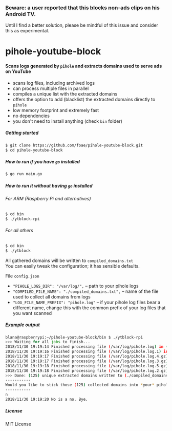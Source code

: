 ### Beware: a user reported that this blocks non-ads clips on his Android TV. 
Until I find a better solution, please be mindful of this issue and consider this as experimental.

# pihole-youtube-block
#### Scans logs generated by `pihole` and extracts domains used to serve ads on YouTube 

* scans log files, including archived logs
* can process multiple files in parallel
* compiles a unique list with the extracted domains
* offers the option to add (blacklist) the extracted domains directly to `pihole`
* low memory footprint and extremely fast
* no dependencies
* you don't need to install anything (check `bin` folder)

##### Getting started
```bash
$ git clone https://github.com/foae/pihole-youtube-block.git
$ cd pihole-youtube-block
```

##### How to run if you have `go` installed
```bash
$ go run main.go
```

##### How to run it without having `go` installed
###### For ARM (Raspberry Pi and alternatives)
```bash
$ cd bin
$ ./ytblock-rpi
```

###### For all others
```bash
$ cd bin
$ ./ytblock
```

All gathered domains will be written to `compiled_domains.txt`  
You can easily tweak the configuration; it has sensible defaults.
 
File `config.json`
* `"PIHOLE_LOGS_DIR": "/var/log/",` – path to your pihole logs
* `"COMPILED_FILE_NAME": "./compiled_domains.txt",` – name of the file used to collect all domains from logs
* `"LOG_FILE_NAME_PREFIX": "pihole.log"` – if your pihole log files bear a different name, change this with the common prefix of your log files that you want scanned

##### Example output
```bash
blana@raspberrypi:~/pihole-youtube-block/bin $ ./ytblock-rpi 
>>> Waiting for all jobs to finish...
2018/11/30 19:19:14 Finished processing file (/var/log/pihole.log) in (1.964928163s).
2018/11/30 19:19:16 Finished processing file (/var/log/pihole.log.1) in (3.518280066s).
2018/11/30 19:19:17 Finished processing file (/var/log/pihole.log.4.gz) in (4.2751422s).
2018/11/30 19:19:17 Finished processing file (/var/log/pihole.log.3.gz) in (5.027518374s).
2018/11/30 19:19:18 Finished processing file (/var/log/pihole.log.5.gz) in (5.169115089s).
2018/11/30 19:19:18 Finished processing file (/var/log/pihole.log.2.gz) in (5.431282712s).
>>> Done: (125) unique extracted domains written to (./compiled_domains.txt) in (5.48431123s)
-----------
Would you like to stick those (125) collected domains into *your* pihole? (y/n)
-----------
n
2018/11/30 19:19:20 No is a no. Bye.
```

##### License
MIT License